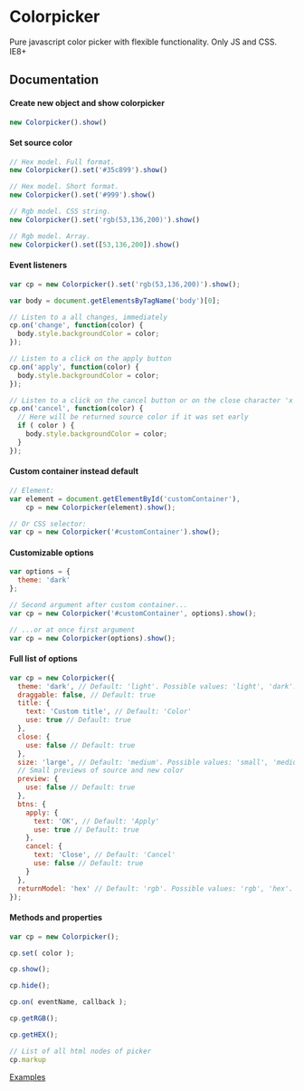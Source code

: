 # Colorpicker
Pure javascript color picker with flexible functionality. Only JS and CSS. IE8+

## Documentation

#### Create new object and show colorpicker

```js
new Colorpicker().show()
```

#### Set source color

```js
// Hex model. Full format.
new Colorpicker().set('#35c899').show()

// Hex model. Short format.
new Colorpicker().set('#999').show()

// Rgb model. CSS string.
new Colorpicker().set('rgb(53,136,200)').show()

// Rgb model. Array.
new Colorpicker().set([53,136,200]).show()
```

#### Event listeners

```js
var cp = new Colorpicker().set('rgb(53,136,200)').show();

var body = document.getElementsByTagName('body')[0];

// Listen to a all changes, immediately
cp.on('change', function(color) {
  body.style.backgroundColor = color;
});

// Listen to a click on the apply button
cp.on('apply', function(color) {
  body.style.backgroundColor = color;
});

// Listen to a click on the cancel button or on the close character 'x'
cp.on('cancel', function(color) {
  // Here will be returned source color if it was set early
  if ( color ) {
    body.style.backgroundColor = color;
  }
});
```

#### Custom container instead default

```js
// Element:
var element = document.getElementById('customContainer'),
    cp = new Colorpicker(element).show();

// Or CSS selector:
var cp = new Colorpicker('#customContainer').show();
```

#### Customizable options

```js
var options = {
  theme: 'dark'
};

// Second argument after custom container...
var cp = new Colorpicker('#customContainer', options).show();

// ...or at once first argument
var cp = new Colorpicker(options).show();
```

#### Full list of options

```js
var cp = new Colorpicker({
  theme: 'dark', // Default: 'light'. Possible values: 'light', 'dark'.
  draggable: false, // Default: true
  title: {
    text: 'Custom title', // Default: 'Color'
    use: true // Default: true
  },
  close: {
    use: false // Default: true
  },
  size: 'large', // Default: 'medium'. Possible values: 'small', 'medium', 'large'.
  // Small previews of source and new color
  preview: {
    use: false // Default: true
  },
  btns: {
    apply: {
      text: 'OK', // Default: 'Apply'
      use: true // Default: true
    },
    cancel: {
      text: 'Close', // Default: 'Cancel'
      use: false // Default: true
    }
  },
  returnModel: 'hex' // Default: 'rgb'. Possible values: 'rgb', 'hex'.
});
```

#### Methods and properties

```js
var cp = new Colorpicker();

cp.set( color );

cp.show();

cp.hide();

cp.on( eventName, callback );

cp.getRGB();

cp.getHEX();

// List of all html nodes of picker
cp.markup
```
[Examples](http://modor.ru/)
